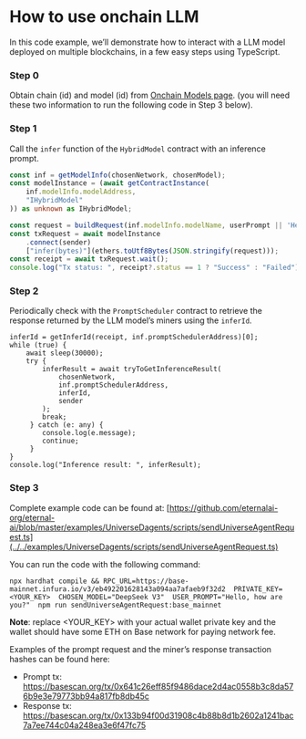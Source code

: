 # How to use onchain LLM

In this code example, we’ll demonstrate how to interact with a LLM model deployed on multiple blockchains, in a few easy steps using TypeScript.

### Step 0

Obtain chain (id) and model (id) from [Onchain Models page](https://docs.eternalai.org/eternal-ai/decentralized-inference-api/onchain-models). (you will need these two information to run the following code in Step 3 below).

### **Step 1**

Call the `infer` function of the `HybridModel` contract with an inference prompt.

```typescript
const inf = getModelInfo(chosenNetwork, chosenModel);
const modelInstance = (await getContractInstance(
    inf.modelInfo.modelAddress,
    "IHybridModel"
)) as unknown as IHybridModel;

const request = buildRequest(inf.modelInfo.modelName, userPrompt || 'Hello, how are you?');
const txRequest = await modelInstance
    .connect(sender)
    ["infer(bytes)"](ethers.toUtf8Bytes(JSON.stringify(request)));
const receipt = await txRequest.wait();
console.log("Tx status: ", receipt?.status == 1 ? "Success" : "Failed");
```

### **Step 2**

Periodically check with the `PromptScheduler` contract to retrieve the response returned by the LLM model’s miners using the `inferId`.

```solidity
inferId = getInferId(receipt, inf.promptSchedulerAddress)[0];
while (true) {
    await sleep(30000);
    try {
        inferResult = await tryToGetInferenceResult(
            chosenNetwork,
            inf.promptSchedulerAddress,
            inferId,
            sender
        );
        break;
     } catch (e: any) {     
        console.log(e.message);
        continue;
     }
}
console.log("Inference result: ", inferResult);
```

### Step 3

Complete example code can be found at: [https://github.com/eternalai-org/eternal-ai/blob/master/examples/UniverseDagents/scripts/sendUniverseAgentRequest.ts](../../examples/UniverseDagents/scripts/sendUniverseAgentRequest.ts)

You can run the code with the following command:

```
npx hardhat compile && RPC_URL=https://base-mainnet.infura.io/v3/eb492201628143a094aa7afaeb9f32d2  PRIVATE_KEY=<YOUR_KEY>  CHOSEN_MODEL="DeepSeek V3"  USER_PROMPT="Hello, how are you?"  npm run sendUniverseAgentRequest:base_mainnet
```

**Note**: replace \<YOUR\_KEY> with your actual wallet private key and the wallet should have some ETH on Base network for paying network fee.

Examples of the prompt request and the miner’s response transaction hashes can be found here:&#x20;

* Prompt tx: https://basescan.org/tx/0x641c26eff85f9486dace2d4ac0558b3c8da576b9e3e79773bb94a817fb8db45c
* Response tx: https://basescan.org/tx/0x133b94f00d31908c4b88b8d1b2602a1241bac7a7ee744c04a248ea3e6f47fc75





